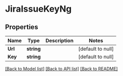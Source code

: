 # JiraIssueKeyNg

## Properties
Name | Type | Description | Notes
------------ | ------------- | ------------- | -------------
**Url** | **string** |  | [default to null]
**Key** | **string** |  | [default to null]

[[Back to Model list]](../README.md#documentation-for-models) [[Back to API list]](../README.md#documentation-for-api-endpoints) [[Back to README]](../README.md)

